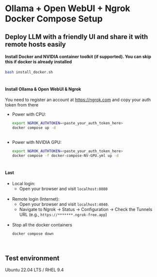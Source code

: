 # Ollama + Open WebUI + Ngrok Docker Compose Setup
## Deploy LLM with a friendly UI and share it with remote hosts easily
####  Install Docker and NVIDIA container toolkit (if supported). You can skip this if docker is already installed
  ```bash
  bash install_docker.sh
  ```

#
#### Install Ollama & Open WebUI & Ngrok
You need to register an account at https://ngrok.com and copy your auth token from there
+ Power with CPU:
  ```bash
  export NGROK_AUTHTOKEN=<paste_your_auth_token_here>
  docker compose up -d
  ```
  &nbsp;
+ Power with NVIDIA GPU:
   ```bash
  export NGROK_AUTHTOKEN=<paste_your_auth_token_here>
  docker compose -f docker-compose-NV-GPU.yml up -d
  ``` 
#
#### Last
+ Local login:
  + Open your browser and visit `localhost:8080`<br/>
  &nbsp;
+ Remote login (Internet):
  + Open your browser and visit `localhost:4040`.
  + Navigate to Ngrok -> Status -> Configuration -> Check the Tunnels URL (e.g., `https://*******.ngrok-free.app`)<br/>
  &nbsp;
+ Stop all the docker containers
  ```bash
  docker compose down
  ```
&nbsp;
## Test environment
Ubuntu 22.04 LTS / RHEL 9.4
